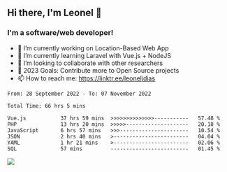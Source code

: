 ## Hi there, I'm Leonel 👋

### I'm a software/web developer!
- 🔭 I’m currently working on Location-Based Web App
- 🌱 I’m currently learning Laravel with Vue.js + NodeJS
- 👯 I’m looking to collaborate with other researchers
- 🥅 2023 Goals: Contribute more to Open Source projects
- 📫 How to reach me: https://linktr.ee/leoneljdias

<!--START_SECTION:waka-->

```text
From: 28 September 2022 - To: 07 November 2022

Total Time: 66 hrs 5 mins

Vue.js           37 hrs 59 mins  >>>>>>>>>>>>>>-----------   57.48 %
PHP              13 hrs 20 mins  >>>>>--------------------   20.18 %
JavaScript       6 hrs 57 mins   >>>----------------------   10.54 %
JSON             2 hrs 40 mins   >------------------------   04.04 %
YAML             1 hr 21 mins    >------------------------   02.06 %
SQL              57 mins         -------------------------   01.45 %
```

<!--END_SECTION:waka-->

![](https://komarev.com/ghpvc/?username=leoneljdias&color=blue&style=flat-square)
